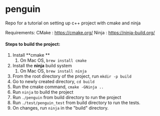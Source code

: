 # penguin
Repo for a tutorial on setting up c++ project with cmake and ninja

Requirements:
CMake : https://cmake.org/
Ninja : https://ninja-build.org/

#### Steps to build the project:

1. Install **cmake **
   1. On Mac OS, `brew install cmake`
2. Install the **ninja** build system
   1. On Mac OS, `brew install ninja`
3. From the root directory of the project, run `mkdir -p build`
4. Go to newly created directory, `cd build`
5. Run the cmake command, `cmake -GNinja ..`
6. Run `ninja` to build the project
7. Run  `./penguin` from build directory to run the project
8. Run `./test/penguin_test` from build directory to run the tests.
9. On changes, run `ninja` in the "build" directory.
